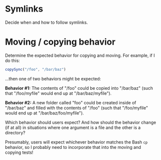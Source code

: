 # Symlinks

Decide when and how to follow symlinks.

# Moving / copying behavior

Determine the expected behavior for copying and moving. For example, if I do this:

```js
copySync("/foo", "/bar/baz")
```

...then one of two behaviors might be expected:

**Behavior #1:** The contents of "/foo" could be copied into "/bar/baz" (such that "/foo/myfile" would end up at "/bar/baz/myfile").

**Behavior #2:** A new folder called "foo" could be created inside of "/bar/baz" and filled with the contents of "/foo" (such that "/foo/myfile" would end up at "/bar/baz/foo/myfile").

Which behavior should users expect? And how should the behavior change (if at all) in situations where one argument is a file and the other is a directory?

Presumably, users will expect whichever behavior matches the Bash `cp` behavior, so I probably need to incorporate that into the moving and copying tests!
